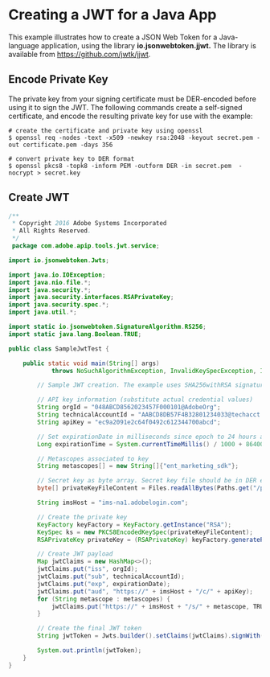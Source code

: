 # Creating a JWT for a Java App

This example illustrates how to create a JSON Web Token for a Java-language application, using the library **io.jsonwebtoken.jjwt.** The library is available from https://github.com/jwtk/jjwt.

## Encode Private Key
The private key from your signing certificate must be DER-encoded before using it to sign the JWT. The following commands create a self-signed certificate, and encode the resulting private key for use with the example:

```
# create the certificate and private key using openssl
$ openssl req -nodes -text -x509 -newkey rsa:2048 -keyout secret.pem -out certificate.pem -days 356

# convert private key to DER format
$ openssl pkcs8 -topk8 -inform PEM -outform DER -in secret.pem  -nocrypt > secret.key
```

## Create JWT

```java
/**
 * Copyright 2016 Adobe Systems Incorporated
 * All Rights Reserved.
 */
 package com.adobe.apip.tools.jwt.service;

import io.jsonwebtoken.Jwts;

import java.io.IOException;
import java.nio.file.*;
import java.security.*;
import java.security.interfaces.RSAPrivateKey;
import java.security.spec.*;
import java.util.*;

import static io.jsonwebtoken.SignatureAlgorithm.RS256;
import static java.lang.Boolean.TRUE;

public class SampleJwtTest {

    public static void main(String[] args)
            throws NoSuchAlgorithmException, InvalidKeySpecException, IOException {

        // Sample JWT creation. The example uses SHA256withRSA signature algorithm.

        // API key information (substitute actual credential values)
        String orgId = "048ABCD8562023457F000101@AdobeOrg";
        String technicalAccountId = "AABCD8DB57F4B32801234033@techacct.adobe.com";
        String apiKey = "ec9a2091e2c64f0492c612344700abcd";

        // Set expirationDate in milliseconds since epoch to 24 hours ahead of now 
        Long expirationTime = System.currentTimeMillis() / 1000 + 86400L;

        // Metascopes associated to key
        String metascopes[] = new String[]{"ent_marketing_sdk"};

        // Secret key as byte array. Secret key file should be in DER encoded format.
        byte[] privateKeyFileContent = Files.readAllBytes(Paths.get("/path/to/secret/key"));

        String imsHost = "ims-na1.adobelogin.com";

        // Create the private key
        KeyFactory keyFactory = KeyFactory.getInstance("RSA");
        KeySpec ks = new PKCS8EncodedKeySpec(privateKeyFileContent);
        RSAPrivateKey privateKey = (RSAPrivateKey) keyFactory.generatePrivate(ks);

        // Create JWT payload
        Map jwtClaims = new HashMap<>();
        jwtClaims.put("iss", orgId);
        jwtClaims.put("sub", technicalAccountId);
        jwtClaims.put("exp", expirationDate);
        jwtClaims.put("aud", "https://" + imsHost + "/c/" + apiKey);
        for (String metascope : metascopes) {
            jwtClaims.put("https://" + imsHost + "/s/" + metascope, TRUE);
        }

        // Create the final JWT token
        String jwtToken = Jwts.builder().setClaims(jwtClaims).signWith(RS256, privateKey).compact();

        System.out.println(jwtToken);
    }
}
```